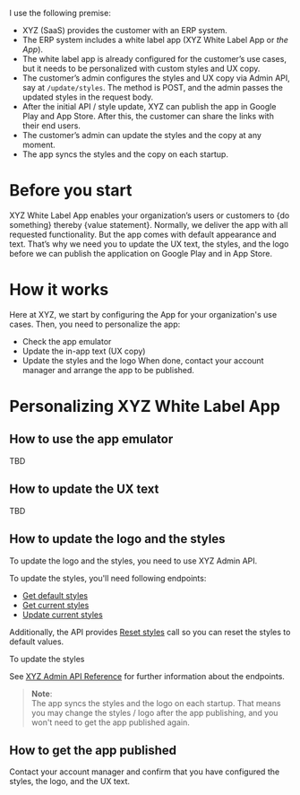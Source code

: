 I use the following premise: 

* XYZ (SaaS) provides the customer with an ERP system. 
* The ERP system includes a white label app (XYZ White Label App or *the App*). 
* The white label app is already configured for the customer’s use cases, but it needs to be personalized with custom styles and UX copy.  
* The customer’s admin configures the styles and UX copy via Admin API, say at `/update/styles`. The method is POST, and the admin passes the updated styles in the request body. 
* After the initial API / style update, XYZ can publish the app in Google Play and App Store. After this, the customer can share the links with their end users. 
* The customer’s admin can update the styles and the copy at any moment. 
* The app syncs the styles and the copy on each startup. 

# Before you start 

XYZ White Label App enables your organization’s users or customers to {do something} thereby {value statement}. 
Normally, we deliver the app with all requested functionality. But the app comes with default appearance and text. That’s why we need you to update the UX text, the styles, and the logo before we can publish the application on Google Play and in App Store. 

# How it works

Here at XYZ, we start by configuring the App for your organization's use cases. 
Then, you need to personalize the app: 
* Check the app emulator 
* Update the in-app text (UX copy) 
* Update the styles and the logo 
When done, contact your account manager and arrange the app to be published.


# Personalizing XYZ White Label App

## How to use the app emulator 

TBD 

## How to update the UX text

TBD

## How to update the logo and the styles 

To update the logo and the styles, you need to use XYZ Admin API. 

To update the styles, you'll need following endpoints:

* [Get default styles]() 
* [Get current styles]() 
* [Update current styles]() 

Additionally, the API provides [Reset styles]() call so you can reset the styles to default values. 

To update the styles

See [XYZ Admin API Reference]() for further information about the endpoints.  

>**Note**:  
>The app syncs the styles and the logo on each startup. 
That means you may change the styles / logo after the app publishing, and you won't need to get the app published again. 


## How to get the app published 

Contact your account manager and confirm that you have configured the styles, the logo, and the UX text. 


